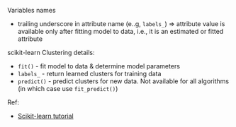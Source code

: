 Variables names
* trailing underscore in attribute name (e..g, `labels_`) => attribute value is available only after fitting model to data, i.e., it is an estimated or fitted attribute

scikit-learn Clustering details:
* `fit()` - fit model to data & determine model parameters
* `labels_` - return learned clusters for training data
* `predict()` - predict clusters for new data. Not available for all algorithms (in which case use `fit_predict()`)


Ref: 
* [Scikit-learn tutorial](http://nbviewer.jupyter.org/github/jakevdp/sklearn_tutorial/blob/master/notebooks/Index.ipynb)